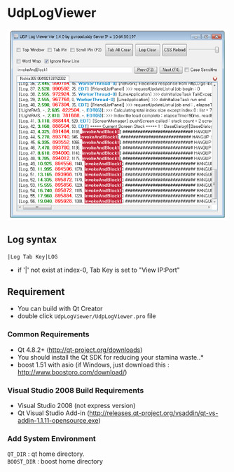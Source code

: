 # UdpLogViewer
<img src="https://github.com/gunoodaddy/UdpLogViewer/raw/master/UdpLogViewerIntro.png"/>


## Log syntax

    |Log Tab Key|LOG
* if '|' not exist at index-0, Tab Key is set to "View IP:Port"    

## Requirement
* You can build with Qt Creator
* double click `UdpLogViewer/UdpLogViewer.pro` file

### Common Requirements
* Qt 4.8.2+ (http://qt-project.org/downloads) <br>
* You should install the Qt SDK for reducing your stamina waste..*
* boost 1.51 with asio (if Windows, just download this : http://www.boostpro.com/download/)
   
### Visual Studio 2008 Build Requirements
* Visual Studio 2008 (not express version)
* Qt Visual Studio Add-in (http://releases.qt-project.org/vsaddin/qt-vs-addin-1.1.11-opensource.exe)
  
### Add System Environment <br>
`QT_DIR` : qt home directory. <br>
`BOOST_DIR` : boost home directory <br>
